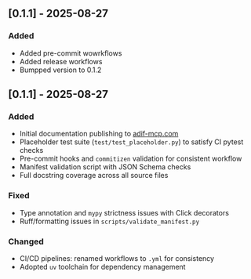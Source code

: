 ## [0.1.1] - 2025-08-27
### Added
- Added pre-commit wowrkflows
- Added release workflows
- Bumpped version to 0.1.2

## [0.1.1] - 2025-08-27
### Added
- Initial documentation publishing to [adif-mcp.com](https://adif-mcp.com)
- Placeholder test suite (`test/test_placeholder.py`) to satisfy CI pytest checks
- Pre-commit hooks and `commitizen` validation for consistent workflow
- Manifest validation script with JSON Schema checks
- Full docstring coverage across all source files

### Fixed
- Type annotation and `mypy` strictness issues with Click decorators
- Ruff/formatting issues in `scripts/validate_manifest.py`

### Changed
- CI/CD pipelines: renamed workflows to `.yml` for consistency
- Adopted `uv` toolchain for dependency management

